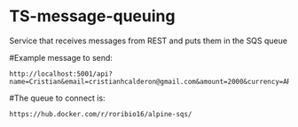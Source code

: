 # TS-message-queuing
Service that receives messages from REST and puts them in the SQS queue

#Example message to send:

```
http://localhost:5001/api?name=Cristian&email=cristianhcalderon@gmail.com&amount=2000&currency=ARS
```

#The queue to connect is: 

```
https://hub.docker.com/r/roribio16/alpine-sqs/
```
